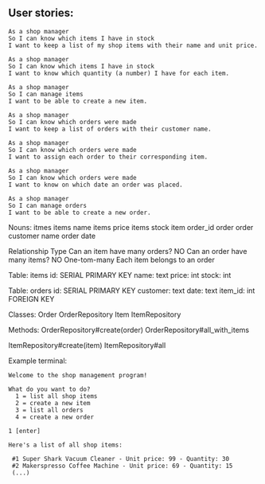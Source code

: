 
User stories:
-------

```
As a shop manager
So I can know which items I have in stock
I want to keep a list of my shop items with their name and unit price.

As a shop manager
So I can know which items I have in stock
I want to know which quantity (a number) I have for each item.

As a shop manager
So I can manage items
I want to be able to create a new item.

As a shop manager
So I can know which orders were made
I want to keep a list of orders with their customer name.

As a shop manager
So I can know which orders were made
I want to assign each order to their corresponding item.

As a shop manager
So I can know which orders were made
I want to know on which date an order was placed. 

As a shop manager
So I can manage orders
I want to be able to create a new order.
```

Nouns:
itmes
items name
items price
items stock
item order_id
order
order customer name
order date

Relationship Type
Can an item have many orders? NO
Can an order have many items? NO
One-tom-many
Each item belongs to an order

Table: items
id: SERIAL PRIMARY KEY
name: text
price: int 
stock: int

Table: orders
id: SERIAL PRIMARY KEY
customer: text
date: text
item_id: int FOREIGN KEY

Classes:
Order
OrderRepository
Item
ItemRepository

Methods:
OrderRepository#create(order)
OrderRepository#all_with_items

ItemRepository#create(item)
ItemRepository#all





Example terminal:

```
Welcome to the shop management program!

What do you want to do?
  1 = list all shop items
  2 = create a new item
  3 = list all orders
  4 = create a new order

1 [enter]

Here's a list of all shop items:

 #1 Super Shark Vacuum Cleaner - Unit price: 99 - Quantity: 30
 #2 Makerspresso Coffee Machine - Unit price: 69 - Quantity: 15
 (...)
```

